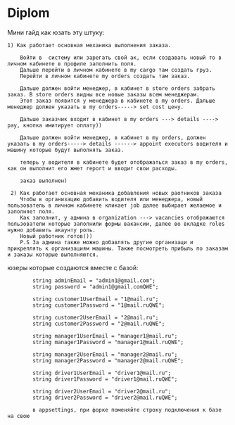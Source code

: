 # Diplom
Мини гайд как юзать эту штуку:
    
    1) Как работает основная механика выполнения заказа.
        
        Войти в  систему или зарегать свой ак, если создавать новый то в личном кабинете в профиле заполнить поля.
        Дальше перейти в личном кабинете в my cargo там создать груз.
        Перейти в личном кабинете my orders создать там заказ.
        
        Дальше должен войти менеджер, в кабинет в store orders забрать заказ. В store orders видны все новые заказы всем менеджерам.
        Этот заказ появится у менеджера в кабинете в my orders. Дальше менеджер должен указать в my orders-----> set cost цену.
        
        Дальше заказчик входит в кабинет в my orders ---> details ----> pay, кнопка имитирует оплату))
        
        Дальше должен войти менеджер, в кабинет в my orders, должен указать в my orders-----> details ------> appoint executors водителя и машину которые будут выполнять заказ.
        
        теперь у водителя в кабинете будет отображаться заказ в my orders, как он выполнит его жмет report и вводит свои расходы.
        
        заказ выполнен)
        
     2) Как работает основная механика добавления новых раотников заказа        
        Чтобы в организацию добавить водителя или менеджера, новый пользователь в личном кабинете кликает job далее выбирает желаемое и заполняет поля.
        Как заполнит, у админа в organization ---> vacancies отображаются пользователи которые заполнили формы вакансии, далее во вкладке roles нужно добавить акаунту роль.
        Новый работник готов)))
        P.S За админа также можно добавлять другие организаци и прикреплять к организациям машины. Также посмотреть прибыль по заказам и заказы которые выполняются.

юзеры которые создаются вместе с базой:

            string adminEmail = "admin1@gmail.com";
            string password = "admin1@gmail.comQWE";

            string customer1UserEmail = "1@mail.ru";
            string customer1Password = "1@mail.ruQWE";

            string customer2UserEmail = "2@mail.ru";
            string customer2Password = "2@mail.ruQWE";

            string manager1UserEmail = "manager1@mail.ru";
            string manager1Password = "manager1@mail.ruQWE";

            string manager2UserEmail = "manager2@mail.ru";
            string manager2Password = "manager2@mail.ruQWE";

            string driver1UserEmail = "driver1@mail.ru";
            string driver1Password = "driver1@mail.ruQWE";

            string driver2UserEmail = "driver2@mail.ru";
            string driver2Password = "driver2@mail.ruQWE";
            
            в appsettings, при форке поменяйте строку подключения к базе на свою
